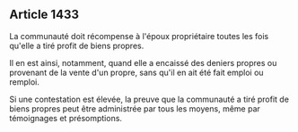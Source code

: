 Article 1433
----
La communauté doit récompense à l'époux propriétaire toutes les fois qu'elle a
tiré profit de biens propres.

Il en est ainsi, notamment, quand elle a encaissé des deniers propres ou
provenant de la vente d'un propre, sans qu'il en ait été fait emploi ou remploi.

Si une contestation est élevée, la preuve que la communauté a tiré profit de
biens propres peut être administrée par tous les moyens, même par témoignages et
présomptions.
